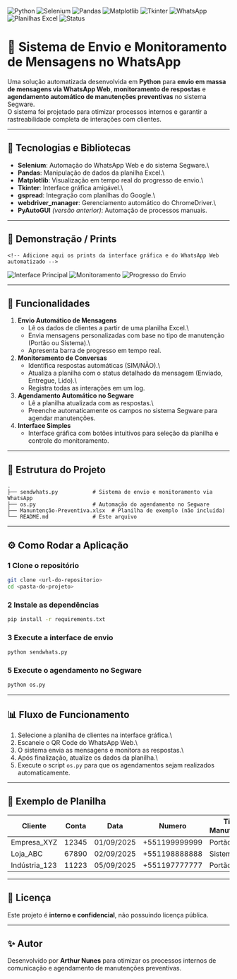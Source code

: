 ![Python](https://img.shields.io/badge/Python-3.10+-3776AB?style=for-the-badge&logo=python&logoColor=white)
![Selenium](https://img.shields.io/badge/Selenium-Automation-43B02A?style=for-the-badge&logo=selenium&logoColor=white)
![Pandas](https://img.shields.io/badge/Pandas-Data%20Analysis-150458?style=for-the-badge&logo=pandas&logoColor=white)
![Matplotlib](https://img.shields.io/badge/Matplotlib-Visualization-11557C?style=for-the-badge&logo=plotly&logoColor=white)
![Tkinter](https://img.shields.io/badge/Tkinter-GUI%20Toolkit-FF6F00?style=for-the-badge)
![WhatsApp](https://img.shields.io/badge/WhatsApp%20Automation-25D366?style=for-the-badge&logo=whatsapp&logoColor=white)
![Planilhas Excel](https://img.shields.io/badge/Excel%20Automation-217346?style=for-the-badge&logo=microsoft-excel&logoColor=white)
![Status](https://img.shields.io/badge/Status-Em%20Produção-brightgreen?style=for-the-badge)

# 📡 Sistema de Envio e Monitoramento de Mensagens no WhatsApp

Uma solução automatizada desenvolvida em **Python** para **envio em
massa de mensagens via WhatsApp Web**, **monitoramento de respostas** e
**agendamento automático de manutenções preventivas** no sistema
Segware.\
O sistema foi projetado para otimizar processos internos e garantir a
rastreabilidade completa de interações com clientes.

------------------------------------------------------------------------

## 🧠 Tecnologias e Bibliotecas

-   **Selenium**: Automação do WhatsApp Web e do sistema Segware.\
-   **Pandas**: Manipulação de dados da planilha Excel.\
-   **Matplotlib**: Visualização em tempo real do progresso de envio.\
-   **Tkinter**: Interface gráfica amigável.\
-   **gspread**: Integração com planilhas do Google.\
-   **webdriver_manager**: Gerenciamento automático do ChromeDriver.\
-   **PyAutoGUI** *(versão anterior)*: Automação de processos manuais.

------------------------------------------------------------------------

## 📸 Demonstração / Prints

```{=html}
<!-- Adicione aqui os prints da interface gráfica e do WhatsApp Web automatizado -->
```
![Interface Principal](link-para-screenshot1.png)
![Monitoramento](link-para-screenshot2.png) ![Progresso do
Envio](link-para-screenshot3.png)

------------------------------------------------------------------------

## 🚀 Funcionalidades

1.  **Envio Automático de Mensagens**
    -   Lê os dados de clientes a partir de uma planilha Excel.\
    -   Envia mensagens personalizadas com base no tipo de manutenção
        (Portão ou Sistema).\
    -   Apresenta barra de progresso em tempo real.
2.  **Monitoramento de Conversas**
    -   Identifica respostas automáticas (SIM/NÃO).\
    -   Atualiza a planilha com o status detalhado da mensagem (Enviado,
        Entregue, Lido).\
    -   Registra todas as interações em um log.
3.  **Agendamento Automático no Segware**
    -   Lê a planilha atualizada com as respostas.\
    -   Preenche automaticamente os campos no sistema Segware para
        agendar manutenções.
4.  **Interface Simples**
    -   Interface gráfica com botões intuitivos para seleção da planilha
        e controle do monitoramento.

------------------------------------------------------------------------

## 📂 Estrutura do Projeto

    .
    ├── sendwhats.py           # Sistema de envio e monitoramento via WhatsApp
    ├── os.py                  # Automação do agendamento no Segware
    ├── Manuntenção-Preventiva.xlsx  # Planilha de exemplo (não incluída)
    └── README.md              # Este arquivo

------------------------------------------------------------------------

## ⚙️ Como Rodar a Aplicação

### 1 Clone o repositório

``` bash
git clone <url-do-repositorio>
cd <pasta-do-projeto>
```


### 2 Instale as dependências

``` bash
pip install -r requirements.txt
```

### 3 Execute a interface de envio

``` bash
python sendwhats.py
```

### 5 Execute o agendamento no Segware

``` bash
python os.py
```

------------------------------------------------------------------------

## 📊 Fluxo de Funcionamento

1.  Selecione a planilha de clientes na interface gráfica.\
2.  Escaneie o QR Code do WhatsApp Web.\
3.  O sistema envia as mensagens e monitora as respostas.\
4.  Após finalização, atualize os dados da planilha.\
5.  Execute o script `os.py` para que os agendamentos sejam realizados
    automaticamente.

------------------------------------------------------------------------

## 📝 Exemplo de Planilha

| Cliente        | Conta   | Data       | Numero        | Tipo Manutenção | Resposta Monitorada | Status Detalhado | URL                                | Técnico   |
|----------------|---------|-----------|---------------|-----------------|---------------------|------------------|-------------------------------------|-----------|
| Empresa_XYZ    | 12345   | 01/09/2025| +551199999999 | Portão          | SIM                 | Lido             | https://segware.exemplo.com/agendar | ROGER     |
| Loja_ABC       | 67890   | 02/09/2025| +551198888888 | Sistema         | NÃO                 | Entregue         | https://segware.exemplo.com/agendar | IGOR      |
| Indústria_123  | 11223   | 05/09/2025| +551197777777 | Portão          |                     | Pendente         | https://segware.exemplo.com/agendar | MULLER    |


------------------------------------------------------------------------

## 📜 Licença

Este projeto é **interno e confidencial**, não possuindo licença
pública.

------------------------------------------------------------------------

## ✨ Autor

Desenvolvido por **Arthur Nunes** para otimizar os processos internos de
comunicação e agendamento de manutenções preventivas.
